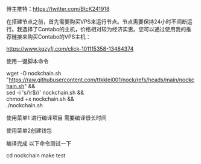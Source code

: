博主推特：https://twitter.com/BtcK241918

在搭建节点之前，首先需要购买VPS来运行节点。节点需要保持24小时不间断运行。我选择了Contabo的主机，价格相对较为经济实惠。您可以通过使用我的推荐链接来购买Contabo的VPS主机：

https://www.kqzyfj.com/click-101115358-13484374

使用一键脚本命令 

wget -O nockchain.sh "https://raw.githubusercontent.com/ttkklei001/nock/refs/heads/main/nockchain.sh" && \
sed -i 's/\r$//' nockchain.sh && \
chmod +x nockchain.sh && \
./nockchain.sh

使用菜单1 进行编译项目 需要编译很长时间

使用菜单2创建钱包

编译完成 以下命令测试一下

cd nockchain
make test
